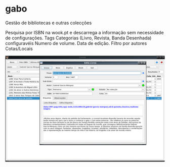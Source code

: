 # gabo
Gestão de bibliotecas e outras colecções<br>

Pesquisa por ISBN na wook.pt e descarrega a informação sem necessidade de configurações.
Tags
Categorias (Livro, Revista, Banda Desenhada) configuravéis
Numero de volume.
Data de edição.
Filtro por autores
Cotas/Locais

![Screenshot](screenshots/sc1.png)
